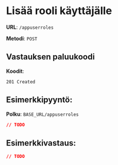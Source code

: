 # Lisää rooli käyttäjälle

**URL**: `/appuserroles`

**Metodi**: `POST`

## Vastauksen paluukoodi

**Koodit**:

`201 Created`

## Esimerkkipyyntö:

**Polku**: `BASE_URL/appuserroles`

```json
// TODO
```

## Esimerkkivastaus:

```json
// TODO
```
